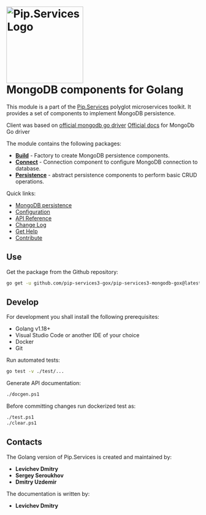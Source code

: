 # <img src="https://uploads-ssl.webflow.com/5ea5d3315186cf5ec60c3ee4/5edf1c94ce4c859f2b188094_logo.svg" alt="Pip.Services Logo" width="200"> <br/> MongoDB components for Golang

This module is a part of the [Pip.Services](http://pipservices.org) polyglot microservices toolkit. It provides a set of components to implement MongoDB persistence.

Client was based on [official mongodb go driver](https://github.com/mongodb/mongo-go-driver)
[Official docs](https://docs.mongodb.com/ecosystem/drivers/go/) for MongoDb Go driver

The module contains the following packages:
- [**Build**](https://godoc.org/github.com/pip-services3-gox/pip-services3-mongodb-gox/build) -  Factory to create MongoDB persistence components.
- [**Connect**](https://godoc.org/github.com/pip-services3-gox/pip-services3-mongodb-gox/connect) - Connection component to configure MongoDB connection to database.
- [**Persistence**](https://godoc.org/github.com/pip-services3-gox/pip-services3-mongodb-gox/persistence) - abstract persistence components to perform basic CRUD operations.

<a name="links"></a> Quick links:

* [MongoDB persistence](https://www.pipservices.org/recipies/mongodb-persistence)
* [Configuration](https://www.pipservices.org/recipies/configuration)
* [API Reference](https://godoc.org/github.com/pip-services3-gox/pip-services3-mongodb-gox/)
* [Change Log](CHANGELOG.md)
* [Get Help](https://www.pipservices.org/community/help)
* [Contribute](https://www.pipservices.org/community/contribute)

## Use

Get the package from the Github repository:
```bash
go get -u github.com/pip-services3-gox/pip-services3-mongodb-gox@latest
```

## Develop

For development you shall install the following prerequisites:
* Golang v1.18+
* Visual Studio Code or another IDE of your choice
* Docker
* Git

Run automated tests:
```bash
go test -v ./test/...
```

Generate API documentation:
```bash
./docgen.ps1
```

Before committing changes run dockerized test as:
```bash
./test.ps1
./clear.ps1
```

## Contacts

The Golang version of Pip.Services is created and maintained by:
- **Levichev Dmitry**
- **Sergey Seroukhov**
- **Dmitry Uzdemir**

The documentation is written by:
- **Levichev Dmitry**
